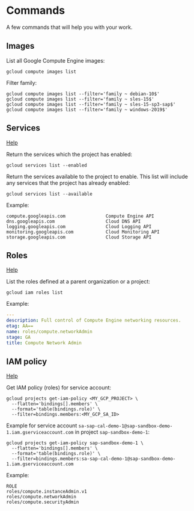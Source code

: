 # Commands

A few commands that will help you with your work.

## Images

List all Google Compute Engine images:
```shell
gcloud compute images list
```

Filter family:
```shell
gcloud compute images list --filter='family ~ debian-10$'
gcloud compute images list --filter='family ~ sles-15$'
gcloud compute images list --filter='family ~ sles-15-sp3-sap$'
gcloud compute images list --filter='family ~ windows-2019$'
```

## Services

[Help](https://cloud.google.com/sdk/gcloud/reference/services/list)

Return the services which the project has enabled:
```shell
gcloud services list --enabled
```

Return the services available to the project to enable.
This list will include any services that the project has already enabled:
```shell
gcloud services list --available
```

Example:
```text
compute.googleapis.com               Compute Engine API
dns.googleapis.com                   Cloud DNS API
logging.googleapis.com               Cloud Logging API
monitoring.googleapis.com            Cloud Monitoring API
storage.googleapis.com               Cloud Storage API
```

## Roles

[Help](https://cloud.google.com/sdk/gcloud/reference/iam/roles/list)

List the roles defined at a parent organization or a project:

```shell
gcloud iam roles list
```

Example:
```yml
---
description: Full control of Compute Engine networking resources.
etag: AA==
name: roles/compute.networkAdmin
stage: GA
title: Compute Network Admin
```

## IAM policy

[Help](https://cloud.google.com/sdk/gcloud/reference/projects/get-iam-policy)

Get IAM policy (roles) for service account:
```shell
gcloud projects get-iam-policy <MY_GCP_PROJECT> \
  --flatten='bindings[].members' \
  --format='table(bindings.role)' \
  --filter=bindings.members:<MY_GCP_SA_ID>
```

Example for service account `sa-sap-cal-demo-1@sap-sandbox-demo-1.iam.gserviceaccount.com` in project `sap-sandbox-demo-1`:
```shell
gcloud projects get-iam-policy sap-sandbox-demo-1 \
  --flatten='bindings[].members' \
  --format='table(bindings.role)' \
  --filter=bindings.members:sa-sap-cal-demo-1@sap-sandbox-demo-1.iam.gserviceaccount.com
```

Example:
```text
ROLE
roles/compute.instanceAdmin.v1
roles/compute.networkAdmin
roles/compute.securityAdmin
```
